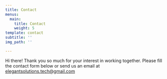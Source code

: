```yaml
---
title: Contact
menus:
  main:
    title: Contact
    weight: 5
template: contact
subtitle: ''
img_path: ''

---
```

Hi there! Thank you so much for your interest in working together. Please fill the contact form below or send us an email at [elegantsolutions.tech@gmail.com]()